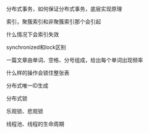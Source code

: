 分布式事务，如何保证分布式事务，底层实现原理

索引，聚簇索引和非聚簇索引那个会引起



什么情况下会索引失效

synchronized和lock区别

一篇文章由单词、空格、分号组成，给出每个单词出现频率

什么样的操作会锁住整张表

分布式唯一ID生成

分布式锁

乐观锁、悲观锁

线程池、线程的生命周期

